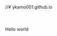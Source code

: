 //# ykamo001.github.io
<html>
<header><title>Yash Kamothi Website</title></header>
<body>
Hello world
</body>
</html>
